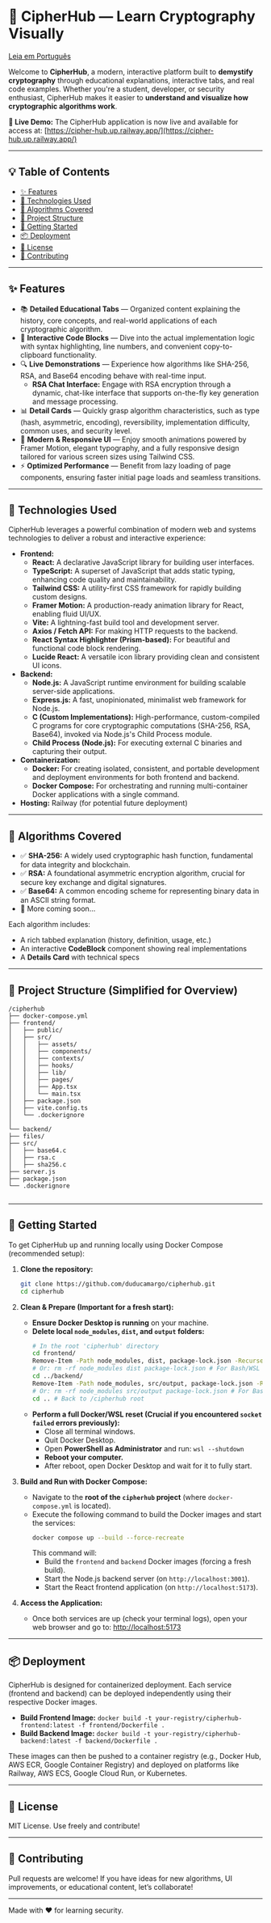 # 🔐 CipherHub — Learn Cryptography Visually

[Leia em Português](README.pt-br.md)

Welcome to **CipherHub**, a modern, interactive platform built to **demystify cryptography** through educational explanations, interactive tabs, and real code examples. Whether you're a student, developer, or security enthusiast, CipherHub makes it easier to **understand and visualize how cryptographic algorithms work**.

**🚀 Live Demo:** The CipherHub application is now live and available for access at: [https://cipher-hub.up.railway.app/](https://cipher-hub.up.railway.app/)

---

## 💡 Table of Contents

- [✨ Features](#-features)
- [🔧 Technologies Used](#-technologies-used)
- [🧪 Algorithms Covered](#-algorithms-covered)
- [📁 Project Structure](#-project-structure)
- [🚀 Getting Started](#-getting-started)
- [📦 Deployment](#-deployment)
- [📄 License](#-license)
- [🤝 Contributing](#-contributing)

---

## ✨ Features

- 📚 **Detailed Educational Tabs** — Organized content explaining the history, core concepts, and real-world applications of each cryptographic algorithm.
- 🧠 **Interactive Code Blocks** — Dive into the actual implementation logic with syntax highlighting, line numbers, and convenient copy-to-clipboard functionality.
- 🔍 **Live Demonstrations** — Experience how algorithms like SHA-256, RSA, and Base64 encoding behave with real-time input.
    - **RSA Chat Interface:** Engage with RSA encryption through a dynamic, chat-like interface that supports on-the-fly key generation and message processing.
- 📊 **Detail Cards** — Quickly grasp algorithm characteristics, such as type (hash, asymmetric, encoding), reversibility, implementation difficulty, common uses, and security level.
- 🎨 **Modern & Responsive UI** — Enjoy smooth animations powered by Framer Motion, elegant typography, and a fully responsive design tailored for various screen sizes using Tailwind CSS.
- ⚡ **Optimized Performance** — Benefit from lazy loading of page components, ensuring faster initial page loads and seamless transitions.

---

## 🔧 Technologies Used

CipherHub leverages a powerful combination of modern web and systems technologies to deliver a robust and interactive experience:

- **Frontend:**
    - **React:** A declarative JavaScript library for building user interfaces.
    - **TypeScript:** A superset of JavaScript that adds static typing, enhancing code quality and maintainability.
    - **Tailwind CSS:** A utility-first CSS framework for rapidly building custom designs.
    - **Framer Motion:** A production-ready animation library for React, enabling fluid UI/UX.
    - **Vite:** A lightning-fast build tool and development server.
    - **Axios / Fetch API:** For making HTTP requests to the backend.
    - **React Syntax Highlighter (Prism-based):** For beautiful and functional code block rendering.
    - **Lucide React:** A versatile icon library providing clean and consistent UI icons.
- **Backend:**
    - **Node.js:** A JavaScript runtime environment for building scalable server-side applications.
    - **Express.js:** A fast, unopinionated, minimalist web framework for Node.js.
    - **C (Custom Implementations):** High-performance, custom-compiled C programs for core cryptographic computations (SHA-256, RSA, Base64), invoked via Node.js's Child Process module.
    - **Child Process (Node.js):** For executing external C binaries and capturing their output.
- **Containerization:**
    - **Docker:** For creating isolated, consistent, and portable development and deployment environments for both frontend and backend.
    - **Docker Compose:** For orchestrating and running multi-container Docker applications with a single command.
- **Hosting:** Railway (for potential future deployment)

---

## 🧪 Algorithms Covered

- ✅ **SHA-256:** A widely used cryptographic hash function, fundamental for data integrity and blockchain.
- ✅ **RSA:** A foundational asymmetric encryption algorithm, crucial for secure key exchange and digital signatures.
- ✅ **Base64:** A common encoding scheme for representing binary data in an ASCII string format.
- 🚧 More coming soon...

Each algorithm includes:
- A rich tabbed explanation (history, definition, usage, etc.)
- An interactive **CodeBlock** component showing real implementations
- A **Details Card** with technical specs

---

## 📁 Project Structure (Simplified for Overview)

```
/cipherhub
├── docker-compose.yml             
├── frontend/                     
│   ├── public/                    
│   ├── src/                       
│   │   ├── assets/
│   │   ├── components/
│   │   ├── contexts/
│   │   ├── hooks/                  
│   │   ├── lib/                 
│   │   ├── pages/
│   │   ├── App.tsx                 
│   │   └── main.tsx                
│   ├── package.json
│   ├── vite.config.ts
│   └── .dockerignore             
│
└── backend/                       
├── files/                     
├── src/                       
│   ├── base64.c
│   ├── rsa.c
│   ├── sha256.c
├── server.js                   
├── package.json
└── .dockerignore               


```

---

## 🚀 Getting Started

To get CipherHub up and running locally using Docker Compose (recommended setup):

1.  **Clone the repository:**
    ```bash
    git clone https://github.com/duducamargo/cipherhub.git
    cd cipherhub
    ```

2.  **Clean & Prepare (Important for a fresh start):**
    * **Ensure Docker Desktop is running** on your machine.
    * **Delete local `node_modules`, `dist`, and `output` folders:**
        ```bash
        # In the root 'cipherhub' directory
        cd frontend/
        Remove-Item -Path node_modules, dist, package-lock.json -Recurse -Force -ErrorAction SilentlyContinue # For PowerShell
        # Or: rm -rf node_modules dist package-lock.json # For Bash/WSL
        cd ../backend/
        Remove-Item -Path node_modules, src/output, package-lock.json -Recurse -Force -ErrorAction SilentlyContinue # For PowerShell
        # Or: rm -rf node_modules src/output package-lock.json # For Bash/WSL
        cd .. # Back to /cipherhub root
        ```
    * **Perform a full Docker/WSL reset (Crucial if you encountered `socket failed` errors previously):**
        * Close all terminal windows.
        * Quit Docker Desktop.
        * Open **PowerShell as Administrator** and run: `wsl --shutdown`
        * **Reboot your computer.**
        * After reboot, open Docker Desktop and wait for it to fully start.

3.  **Build and Run with Docker Compose:**
    * Navigate to the **root of the `cipherhub` project** (where `docker-compose.yml` is located).
    * Execute the following command to build the Docker images and start the services:
        ```bash
        docker compose up --build --force-recreate
        ```
        This command will:
        -   Build the `frontend` and `backend` Docker images (forcing a fresh build).
        -   Start the Node.js backend server (on `http://localhost:3001`).
        -   Start the React frontend application (on `http://localhost:5173`).

4.  **Access the Application:**
    * Once both services are up (check your terminal logs), open your web browser and go to:
        [http://localhost:5173](http://localhost:5173)

---

## 📦 Deployment

CipherHub is designed for containerized deployment. Each service (frontend and backend) can be deployed independently using their respective Docker images.

-   **Build Frontend Image:** `docker build -t your-registry/cipherhub-frontend:latest -f frontend/Dockerfile .`
-   **Build Backend Image:** `docker build -t your-registry/cipherhub-backend:latest -f backend/Dockerfile .`

These images can then be pushed to a container registry (e.g., Docker Hub, AWS ECR, Google Container Registry) and deployed on platforms like Railway, AWS ECS, Google Cloud Run, or Kubernetes.

---

## 📄 License

MIT License. Use freely and contribute!

---

## 🤝 Contributing

Pull requests are welcome! If you have ideas for new algorithms, UI improvements, or educational content, let’s collaborate!

---

Made with ❤️ for learning security.
